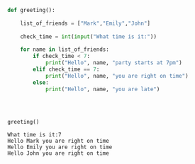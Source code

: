 

```python
def greeting():
    
    list_of_friends = ["Mark","Emily","John"]
    
    check_time = int(input("What time is it:"))
    
    for name in list_of_friends:
        if check_time < 7:
            print("Hello", name, "party starts at 7pm")
        elif check_time == 7:
            print("Hello", name, "you are right on time")
        else:
            print("Hello", name, "you are late")
    
    
    
    
greeting()
```

    What time is it:7
    Hello Mark you are right on time
    Hello Emily you are right on time
    Hello John you are right on time



```python

```
